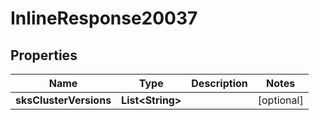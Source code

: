 # InlineResponse20037

## Properties
Name | Type | Description | Notes
------------ | ------------- | ------------- | -------------
**sksClusterVersions** | **List&lt;String&gt;** |  |  [optional]

